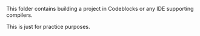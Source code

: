 This folder contains building a project in Codeblocks or any IDE supporting compilers.

This is just for practice purposes.
